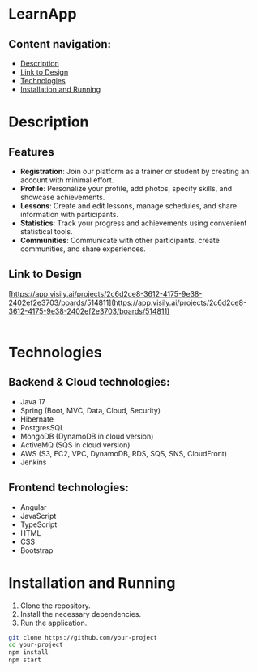 # LearnApp
## Content navigation:
- [Description](#Description)
- [Link to Design](#link-to-design)
- [Technologies](#technologies)
- [Installation and Running](#installation-and-running)

# Description
## Features

- **Registration**: Join our platform as a trainer or student by creating an account with minimal effort.
- **Profile**: Personalize your profile, add photos, specify skills, and showcase achievements.
- **Lessons**: Create and edit lessons, manage schedules, and share information with participants.
- **Statistics**: Track your progress and achievements using convenient statistical tools.
- **Communities**: Communicate with other participants, create communities, and share experiences.
  
## Link to Design
[https://app.visily.ai/projects/2c6d2ce8-3612-4175-9e38-2402ef2e3703/boards/514811](https://app.visily.ai/projects/2c6d2ce8-3612-4175-9e38-2402ef2e3703/boards/514811)<br><br>
# Technologies
## Backend & Cloud technologies:
- Java 17
- Spring (Boot, MVC, Data, Cloud, Security)
- Hibernate
- PostgresSQL
- MongoDB (DynamoDB in cloud version)
- ActiveMQ (SQS in cloud version)
- AWS (S3, EC2, VPC, DynamoDB, RDS, SQS, SNS, CloudFront)
- Jenkins
## Frontend technologies:
- Angular
- JavaScript
- TypeScript
- HTML
- CSS
- Bootstrap
# Installation and Running

1. Clone the repository.
2. Install the necessary dependencies.
3. Run the application.

```bash
git clone https://github.com/your-project
cd your-project
npm install
npm start
